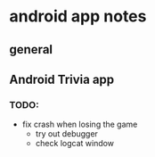 # android app notes

## general

## Android Trivia app
### TODO:
- fix crash when losing the game
    - try out debugger
    - check logcat window


